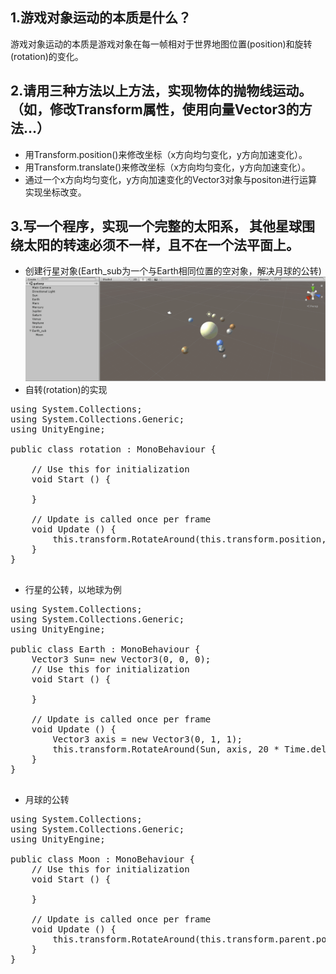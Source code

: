 1.游戏对象运动的本质是什么？
---------------
游戏对象运动的本质是游戏对象在每一帧相对于世界地图位置(position)和旋转(rotation)的变化。  

2.请用三种方法以上方法，实现物体的抛物线运动。（如，修改Transform属性，使用向量Vector3的方法…）
---------------
+ 用Transform.position()来修改坐标（x方向均匀变化，y方向加速变化）。  
+ 用Transform.translate()来修改坐标（x方向均匀变化，y方向加速变化）。
+ 通过一个x方向均匀变化，y方向加速变化的Vector3对象与positon进行运算实现坐标改变。  

3.写一个程序，实现一个完整的太阳系， 其他星球围绕太阳的转速必须不一样，且不在一个法平面上。
-----------
+ 创建行星对象(Earth_sub为一个与Earth相同位置的空对象，解决月球的公转)
![太阳系](https://raw.githubusercontent.com/MapleLai/Homework2/master/picture.png)
+ 自转(rotation)的实现
<pre>using System.Collections;
using System.Collections.Generic;
using UnityEngine;

public class rotation : MonoBehaviour {

	// Use this for initialization
	void Start () {
		
	}
	
	// Update is called once per frame
	void Update () {
		this.transform.RotateAround(this.transform.position, Vector3.up, 1);
	}
}

</pre>
+ 行星的公转，以地球为例
<pre>using System.Collections;
using System.Collections.Generic;
using UnityEngine;

public class Earth : MonoBehaviour {
	Vector3 Sun= new Vector3(0, 0, 0);
	// Use this for initialization
	void Start () {
		
	}
	
	// Update is called once per frame
	void Update () {
		Vector3 axis = new Vector3(0, 1, 1);
		this.transform.RotateAround(Sun, axis, 20 * Time.deltaTime);
	}
}

</pre>
+ 月球的公转
<pre>using System.Collections;
using System.Collections.Generic;
using UnityEngine;

public class Moon : MonoBehaviour {
	// Use this for initialization
	void Start () {

	}

	// Update is called once per frame
	void Update () {
		this.transform.RotateAround(this.transform.parent.position, Vector3.up, 60 * Time.deltaTime);
	}
}
</pre>
